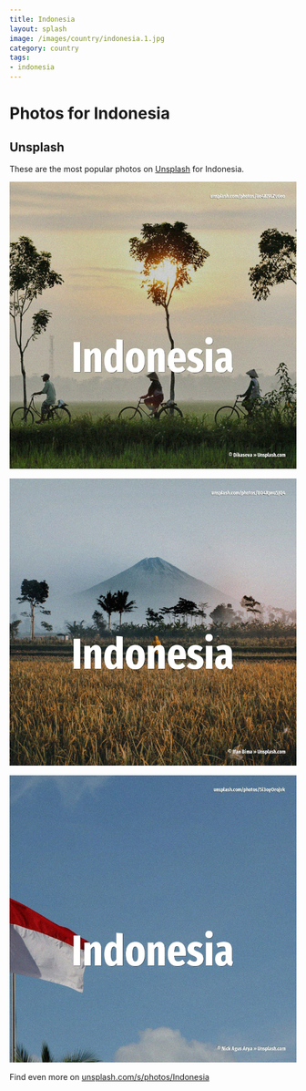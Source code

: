 ```yaml
---
title: Indonesia
layout: splash
image: /images/country/indonesia.1.jpg
category: country
tags:
- indonesia
---
```

# Photos for Indonesia

## Unsplash

These are the most popular photos on [Unsplash](https://unsplash.com) for Indonesia.

![Indonesia](/images/country/indonesia.1.jpg)

![Indonesia](/images/country/indonesia.2.jpg)

![Indonesia](/images/country/indonesia.3.jpg)

Find even more on [unsplash.com/s/photos/Indonesia](https://unsplash.com/s/photos/Indonesia)